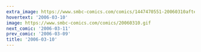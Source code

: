 ```yaml
---
extra_image: https://www.smbc-comics.com/comics/1447470551-20060310after.png
hovertext: '2006-03-10'
image: https://www.smbc-comics.com/comics/20060310.gif
next_comic: '2006-03-11'
prev_comic: '2006-03-09'
title: '2006-03-10'
---
```


